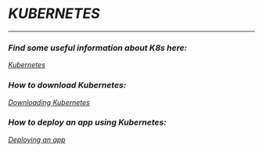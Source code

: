 # ***KUBERNETES***
---
### ***Find some useful information about K8s here:***
*[Kubernetes](https://github.com/IlhaanHasssan/tech264-docker-kubernetes/blob/main/kubernetes.md)*
### ***How to download Kubernetes:***
*[Downloading Kubernetes](./download-kubernetes.md)*
### ***How to deploy an app using Kubernetes:***
*[Deploying an app](./app-deployment.md)*
